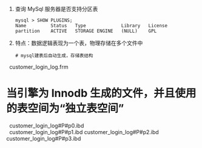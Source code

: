 1. 查询 MySql 服务器是否支持分区表
   ```mysql
   mysql > SHOW PLUGINS;
   Name         Status   Type             Library   License
   partition    ACTIVE   STORAGE ENGINE   (NULL)    GPL
   ```
2. 特点：数据逻辑表现为一个表，物理存储在多个文件中
   ```mysql
   # mysql建表后自动生成，存储表结构
   customer_login_log.frm
   # 当引擎为 Innodb 生成的文件，并且使用的表空间为“独立表空间”
   customer_login_log#P#p0.ibd		
   customer_login_log#P#p1.ibd
   customer_login_log#P#p2.ibd
   customer_login_log#P#p3.ibd
   ```
